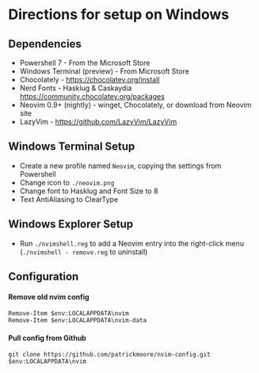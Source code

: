 # Directions for setup on Windows

## Dependencies
* Powershell 7 - From the Microsoft Store
* Windows Terminal (preview) - From Microsoft Store
* Chocolately - https://chocolatey.org/install
* Nerd Fonts - Hasklug & Caskaydia https://community.chocolatey.org/packages
* Neovim 0.9+ (nightly) - winget, Chocolately, or download from Neovim site
* LazyVim - https://github.com/LazyVim/LazyVim


## Windows Terminal Setup
* Create a new profile named `Neovim`, copying the settings from Powershell
* Change icon to `./neovim.png`
* Change font to Hasklug and Font Size to 8
* Text AntiAliasing to ClearType


## Windows Explorer Setup
* Run `./nvimshell.reg` to add a Neovim entry into the right-click menu (`./nvimshell - remove.reg` to uninstall)


## Configuration
#### Remove old nvim config
```shell
Remove-Item $env:LOCALAPPDATA\nvim
Remove-Item $env:LOCALAPPDATA\nvim-data
```

#### Pull config from Github
```shell
git clone https://github.com/patrickmoore/nvim-config.git $env:LOCALAPPDATA\nvim
```
